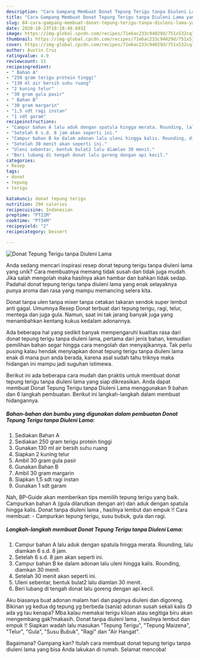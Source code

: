 ```yaml
---
description: "Cara Gampang Membuat Donat Tepung Terigu tanpa Diuleni Lama yang Lezat"
title: "Cara Gampang Membuat Donat Tepung Terigu tanpa Diuleni Lama yang Lezat"
slug: 84-cara-gampang-membuat-donat-tepung-terigu-tanpa-diuleni-lama-yang-lezat
date: 2020-10-23T19:18:40.693Z
image: https://img-global.cpcdn.com/recipes/71e6ac233c94029d/751x532cq70/donat-tepung-terigu-tanpa-diuleni-lama-foto-resep-utama.jpg
thumbnail: https://img-global.cpcdn.com/recipes/71e6ac233c94029d/751x532cq70/donat-tepung-terigu-tanpa-diuleni-lama-foto-resep-utama.jpg
cover: https://img-global.cpcdn.com/recipes/71e6ac233c94029d/751x532cq70/donat-tepung-terigu-tanpa-diuleni-lama-foto-resep-utama.jpg
author: Austin Cruz
ratingvalue: 4.9
reviewcount: 11
recipeingredient:
- " Bahan A"
- "250 gram terigu protein tinggi"
- "130 ml air bersih suhu ruang"
- "2 kuning telur"
- "30 gram gula pasir"
- " Bahan B"
- "30 gram margarin"
- "1,5 sdt ragi instan"
- "1 sdt garam"
recipeinstructions:
- "Campur bahan A lalu aduk dengan spatula hingga merata. Rounding, lalu diamkan 6 s.d. 8 jam."
- "Setelah 6 s.d. 8 jam akan seperti ini."
- "Campur bahan B ke dalam adonan lalu uleni hingga kalis. Rounding, diamkan 30 menit."
- "Setelah 30 menit akan seperti ini."
- "Uleni sebentar, bentuk bulat2 lalu diamlan 30 menit."
- "Beri lubang di tengah donat lalu goreng dengan api kecil."
categories:
- Resep
tags:
- donat
- tepung
- terigu

katakunci: donat tepung terigu 
nutrition: 294 calories
recipecuisine: Indonesian
preptime: "PT22M"
cooktime: "PT34M"
recipeyield: "2"
recipecategory: Dessert

---
```



![Donat Tepung Terigu tanpa Diuleni Lama](https://img-global.cpcdn.com/recipes/71e6ac233c94029d/751x532cq70/donat-tepung-terigu-tanpa-diuleni-lama-foto-resep-utama.jpg)

Anda sedang mencari inspirasi resep donat tepung terigu tanpa diuleni lama yang unik? Cara membuatnya memang tidak susah dan tidak juga mudah. Jika salah mengolah maka hasilnya akan hambar dan bahkan tidak sedap. Padahal donat tepung terigu tanpa diuleni lama yang enak selayaknya punya aroma dan rasa yang mampu memancing selera kita.

Donat tanpa ulen tanpa mixer tanpa cetakan takaran sendok super lembut anti gagal. Umumnya Resep Donat terbuat dari tepung terigu, ragi, telur, mentega dan juga gula. Namun, saat ini tak jarang banyak juga yang menambahkan kentang kukus kedalam adonannya.

Ada beberapa hal yang sedikit banyak mempengaruhi kualitas rasa dari donat tepung terigu tanpa diuleni lama, pertama dari jenis bahan, kemudian pemilihan bahan segar hingga cara mengolah dan menyajikannya. Tak perlu pusing kalau hendak menyiapkan donat tepung terigu tanpa diuleni lama enak di mana pun anda berada, karena asal sudah tahu triknya maka hidangan ini mampu jadi suguhan istimewa.


Berikut ini ada beberapa cara mudah dan praktis untuk membuat donat tepung terigu tanpa diuleni lama yang siap dikreasikan. Anda dapat membuat Donat Tepung Terigu tanpa Diuleni Lama menggunakan 9 bahan dan 6 langkah pembuatan. Berikut ini langkah-langkah dalam membuat hidangannya.

<!--inarticleads1-->

##### Bahan-bahan dan bumbu yang digunakan dalam pembuatan Donat Tepung Terigu tanpa Diuleni Lama:

1. Sediakan  Bahan A
1. Sediakan 250 gram terigu protein tinggi
1. Gunakan 130 ml air bersih suhu ruang
1. Siapkan 2 kuning telur
1. Ambil 30 gram gula pasir
1. Gunakan  Bahan B
1. Ambil 30 gram margarin
1. Siapkan 1,5 sdt ragi instan
1. Gunakan 1 sdt garam


Nah, BP-Guide akan memberikan tips memilih tepung terigu yang baik. Campurkan bahan A (gula dilarutkan dengan air) dan aduk dengan spatula hingga kalis. Donat tanpa diuleni lama , hasilnya lembut dan empuk !! Cara membuat: - Campurkan tepung terigu, susu bubuk, gula dan ragi. 

<!--inarticleads2-->

##### Langkah-langkah membuat Donat Tepung Terigu tanpa Diuleni Lama:

1. Campur bahan A lalu aduk dengan spatula hingga merata. Rounding, lalu diamkan 6 s.d. 8 jam.
1. Setelah 6 s.d. 8 jam akan seperti ini.
1. Campur bahan B ke dalam adonan lalu uleni hingga kalis. Rounding, diamkan 30 menit.
1. Setelah 30 menit akan seperti ini.
1. Uleni sebentar, bentuk bulat2 lalu diamlan 30 menit.
1. Beri lubang di tengah donat lalu goreng dengan api kecil.


Aku biasanya buat adonan malam hari dan paginya diuleni dan digoreng. Bikinan yg kedua dg tepung yg berbeda (sania) adonan susah sekali kalis 😓 ada yg tau kenapa? Mba.kalau memakai terigu kiloan atau segitiga biru akan mengembang gak?makasih. Donat tanpa diuleni lama , hasilnya lembut dan empuk !! Siapkan wadah lalu masukan &#34;Tepung Terigu&#34;, &#34;Tepung Maizena&#34;, &#34;Telur&#34;, &#34;Gula&#34;, &#34;Susu Bubuk&#34;, &#34;Ragi&#34; dan &#34;Air Hangat&#34;. 

Bagaimana? Gampang kan? Itulah cara membuat donat tepung terigu tanpa diuleni lama yang bisa Anda lakukan di rumah. Selamat mencoba!
